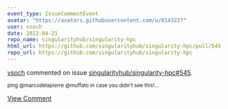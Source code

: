 ```yaml
---
event_type: IssueCommentEvent
avatar: "https://avatars.githubusercontent.com/u/814322?"
user: vsoch
date: 2022-04-21
repo_name: singularityhub/singularity-hpc
html_url: https://github.com/singularityhub/singularity-hpc/pull/545
repo_url: https://github.com/singularityhub/singularity-hpc
---
```


<a href='https://github.com/vsoch' target='_blank'>vsoch</a> commented on issue <a href='https://github.com/singularityhub/singularity-hpc/pull/545' target='_blank'>singularityhub/singularity-hpc#545</a>.

<small>ping @marcodelapierre @muffato in case you didn't see this!...</small>

<a href='https://github.com/singularityhub/singularity-hpc/pull/545' target='_blank'>View Comment</a>